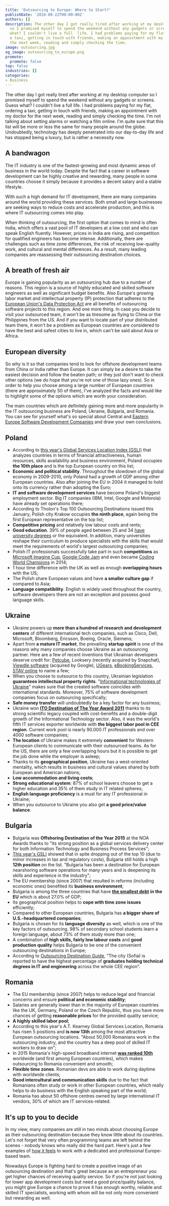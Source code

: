 ```yaml
---
title: 'Outsourcing to Europe: Where to Start?'
publishDate: '2016-08-22T00:00:00Z'
authors: []
description: The other day I got really tired after working at my desktop computer
  so I promised myself to spend the weekend without any gadgets or screens. Guess
  what? I couldn't live a full  life. I had problems paying for my flat, ordering
  a taxi, getting in touch with friends, making an appointment with my doctor for
  the next week, reading and simply checking the time.
image: outsourcing.jpg
og_image: outsourcing_to_europe.png
promote:
  promote: false
top: false
industries: []
categories:
- Business
---
```


The other day I got really tired after working at my desktop computer so I promised myself to spend the weekend without any gadgets or screens. Guess what? I couldn't live a full life. I had problems paying for my flat, ordering a taxi, getting in touch with friends, making an appointment with my doctor for the next week, reading and simply checking the time. I'm not talking about setting alarms or watching a film online. I'm quite sure that this list will be more or less the same for many people around the globe. Undoubtedly, technology has deeply penetrated into our day-to-day life and has stopped being a luxury, but is rather a necessity now.

## A bandwagon

The IT industry is one of the fastest-growing and most dynamic areas of business in the world today. Despite the fact that a career in software development can be highly creative and rewarding, many people in some countries choose it simply because it provides a decent salary and a stable lifestyle.

With such a high demand for IT development, there are many companies around the world providing these services. Both small and large businesses are seeking ways to reduce costs and accelerate production, and this is where IT outsourcing comes into play.

When thinking of outsourcing, the first option that comes to mind is often India, which offers a vast pool of IT developers at a low cost and who can speak English fluently. However, prices in India are rising, and competition for qualified engineers has become intense. Additionally, there are challenges such as time zone differences, the risk of receiving low-quality work, and cultural and mental differences. As a result, many leading companies are reassessing their outsourcing destination choices.

## A breath of fresh air

Europe is gaining popularity as an outsourcing hub due to a number of reasons. This region is a source of highly educated and skilled software engineers as well as significant budget benefits. Also Europe's growing labor market and intellectual property (IP) protection that adheres to the [European Union's Data Protection Act](https://ec.europa.eu/info/law/law-topic/data-protection/eu-data-protection-rules_en) are all benefits of outsourcing software projects to this region. And one more thing. In case you decide to visit your outsourced team, it won't be as tiresome as flying to China or the Philippines from the US. And if you want to locate part of your distributed team there, it won't be a problem as European countries are considered to have the best and safest cities to live in, which can't be said about Asia or Africa.

## European diversity

So why is it so that companies tend to look for offshore development teams from China or India rather than Europe. It can simply be a desire to take the easiest decision and follow the beaten path; or they just don't want to check other options (we do hope that you're not one of those lazy ones). So in order to help you choose among a large number of European countries (there are approximately 50 of them), I've analyzed the facts and would like to highlight some of the options which are worth your consideration.

The main countries which are definitely gaining more and more popularity in the IT outsourcing business are Poland, Ukraine, Bulgaria, and Romania. You can see for yourself what's so special about Central and <a href="https://www.designrush.com/agency/offshore-software-developers/eastern-europe" target="_blank">Eastern Europe Software Development Companies</a> and draw your own conclusions.

## Poland

* According to
<a href="https://www.atkearney.com/strategic-it/global-services-location-index" rel="nofollow" target="_blank">this year's Global Services Location Index (GSLI)</a> that analyzes countries in terms of financial attractiveness, human resources, skills availability and business environment, Poland occupies **the 10th place** and is the top European country on this list;
* **Economic and political stability**. Throughout the slowdown of the global economy in 2009-2010, only Poland had a growth of GDP among other European countries. Also after joining the EU in 2004 it managed to hold onto its currency rather than adopting the Euro;
* **IT and software development services** have become Poland's biggest employment sector. Big IT companies (IBM, Intel, Google and Motorola) have already set operations there;
* According to Tholon's Top 100 Outsourcing Destinations issued this January, Polish city Krakow occupies **the ninth place**, again being the first European representative on the top list;
* **Competitive pricing** and relatively low labour costs and rents;
* **Good education**. 39% of people aged between 25 and 34 <a href="http://www.nytimes.com/2013/12/23/business/international/midsize-cities-in-poland-develop-as-service-hubs-for-outsourcing-industry.html?pagewanted=all&_r=1" rel="nofollow" target="_blank">have university degrees</a> or the equivalent. In addition, many universities reshape their curriculum to produce specialists with the skills that would meet the requirements of world's largest outsourcing companies;
* Polish IT professionals successfully take part in such **competitions** as <a href="https://www.imaginecup.com/custom/2016Winners_Challenges" rel="nofollow" target="_blank">Microsoft Imagine Cup</a>, <a href="https://codingcompetitions.withgoogle.com/codejam" rel="nofollow" target="_blank">Google Code Jam</a> and even became <a href="http://www.ibtimes.co.uk/poland-crowned-first-ever-coding-world-champions-1452146" rel="nofollow" target="_blank">Coding World Champions</a> in 2014;
* 1 hour time difference with the UK as well as enough **overlapping hours** with the US;
* The Polish share European values and have **a smaller culture gap** if compared to Asia;
* **Language compatibility**. English is widely used throughout the country, software developers there are not an exception and possess good language skills.

## Ukraine

* Ukraine powers up **more than a hundred of research and development centers** of different international tech companies, such as Cisco, Dell, Microsoft, Bloomberg, Ericsson, Boeing, Oracle, Siemens;
* Apart from **a mature IT market**, the prevailing **startup spirit** is one of the reasons why many companies choose Ukraine as an outsourcing partner. Here are a few of recent inventions that Ukrainian developers deserve credit for: <a href="https://petcube.com/" rel="nofollow" target="_blank">Petcube</a>, Looksery (recently acquired by Snapchat), <a href="http://www.cnet.com/news/google-confirms-its-buying-facial-recognition-firm-viewdle/" rel="nofollow" target="_blank">Viewdle software</a> (acquired by Google), <a href="https://ugearsmodels.com/" rel="nofollow" target="_blank">UGears</a>, [eBookingServices](https://www.tripaneer.com/), [STAV online](https://stav-online.dk/) to name a few;
* When you choose to outsource to this country, Ukrainian legislation **guarantees intellectual property rights**. "<a href="https://itukraine.org.ua/en/" rel="nofollow" target="_blank">Informational technologies of Ukraine</a>" makes sure that the created software coincides with international standards. Moreover, 75% of software development companies focus on outsourcing specifically;
* **Safe money transfer** will undoubtedly be a key factor for any business;
* Ukraine won **<a href="http://www.symphony-solutions.eu/ukraine-won-ito-destination-of-the-year-award-2011/" rel="nofollow" target="_blank">ITO Destination of The Year Award 2011</a>** thanks to its strong scientific legacy coupled with cost-benefits and a double-digit growth of the Informational Technology sector. Also, it was the world's fifth IT services exporter worldwide with **the biggest labor pool in CEE region**. Current work pool is nearly 90.000 IT professionals and over 4000 software companies;
* **The location** of Ukraine makes it extremely **convenient** for Western European clients to communicate with their outsourced teams. As for the US, there are only a few overlapping hours but it is possible to get the job done while the employer is asleep;
* Thanks to its **geographical position**, Ukraine has a west-oriented mentality, which results in business and cultural values shared by both European and American nations;
* **Low accommodation and living costs**;
* **Strong educational system**: 87% of school leavers choose to get a higher education and 35% of them study in IT related spheres;
* **English language proficiency** is a must for any IT professional in Ukraine;
* When you outsource to Ukraine you also get **a good price/value balance**.

## Bulgaria

* Bulgaria was **Offshoring Destination of the Year 2015** at the NOA Awards thanks to "its strong position as a global services delivery center for both Information Technology and Business Process Services";
* <a href="https://www.atkearney.com/strategic-it/global-services-location-index" rel="nofollow" target="_blank">This year's GSLI</a> showed that in spite dropping out of the top 10 (due to minor increases in tax and regulatory costs), Bulgaria still holds a high **12th position** on the list. "Bulgaria has been a destination for European nearshoring software operations for many years and is deepening its skills and experience in the industry";
* The EU membership (since 2007) that resulted in reforms (including economic ones) benefited its **business environment**;
* Bulgaria is among the three countries that have **<a href="http://www.telegraph.co.uk/news/worldnews/europe/greece/11705720/European-debt-crisis-Its-not-just-Greece-thats-drowning-in-debt.html" rel="nofollow" target="_blank">the smallest debt</a>** **in the EU** which is about 27.0% of GDP;
* Its geographical position helps to **cope with time zone issues** efficiently;
* Compared to other European countries, Bulgaria has **a bigger share of** **U.S.-headquartered companies**;
* Bulgaria is chosen for its **language diversity** as well, which is one of the key factors of outsourcing. 98% of secondary school students learn a foreign language, about 73% of them study more than one;
* A combination of **high skills, fairly low labour costs** and **good production quality** helps Bulgaria to be one of the convenient outsourcing destinations in Europe;
* According to <a href="http://www.outsourcing-destinations.org/Downloads/BULGARIA_GUIDE_FINAL_51.pdf" rel="nofollow" target="_blank">Outsourcing Destination Guide</a>, "The city (Sofia) is reported to have the highest percentage of **graduates holding technical degrees in IT and engineering** across the whole CEE region".

## Romania

* The EU membership (since 2007) helps to reduce legal and financial concerns and ensure **political and economic stability**;
* Salaries are generally lower than in the majority of European countries like the UK, Germany, Poland or the Czech Republic, thus you have more chances of getting **reasonable prices** for the provided quality service;
* **A highly skilled labor pool**;
* According to this year's A.T. Kearney Global Services Location, Romania has risen 5 positions and **is now 13th** among the most attractive European outsourcing locations. "About 50,000 Romanians work in the outsourcing industry, and the country has a deep pool of skilled IT workers to draw on";
* In 2015 Romania's high-speed broadband internet **<a href="https://en.wikipedia.org/wiki/List_of_countries_by_Internet_connection_speeds" rel="nofollow" target="_blank">was ranked 10th</a>** worldwide (and first among European countries), which makes outsourcing to Romania convenient and smooth;
* **Flexible time zones**. Romanian devs are able to work during daytime with worldwide clients;
* **Good intercultural and communication skills** due to the fact that Romanians often study or work in other European countries, which really helps to do business with the English speaking part of the world;
* Romania has about 50 offshore centres owned by large international IT vendors, 30% of which are IT services-related.

## It's up to you to decide

In my view, many companies are still in two minds about choosing Europe as their outsourcing destination because they know little about its countries. Let's not forget that very often programming teams are left behind the scenes - nobody knows who really did the hard part. Here's just a few examples of [how it feels](https://clutch.co/profile/anadea) to work with a dedicated and professional Europe-based team.

Nowadays Europe is fighting hard to create a positive image of an outsourcing destination and that's great because as an entrepreneur you get higher chances of receiving quality service. So if you're not just looking for lower app development costs but need a good price/quality balance, you might give Europe a chance to prove it has enough worthy, reliable and skilled IT specialists, working with whom will be not only more convenient but rewarding as well.

